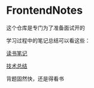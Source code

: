 # FrontendNotes

这个仓库是专门为了准备面试开的

学习过程中的笔记总结可以看这些：

[读书笔记](https://github.com/yuanyi-au/readingNotes)

[技术总结](https://yuanyi-au.github.io/notes/)

背题固然快，还是得看书